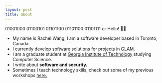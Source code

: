 ```yaml
---
layout: post
title: about
---
```

<div class="about_me">
    <span id="hello">01001000 01100101 01101100 01101100 01101111 or Hello! 👋🏻 <br></span>
    <ul>
        <li> My name is Rachel Wang, I am a software developer based in Toronto, Canada. <br>
        </li>
        <li> I currently develop software solutions for projects in <a href="https://en.wikipedia.org/wiki/GLAM_(cultural_heritage)">GLAM.</a>  </li>
        <li> I am a graduate student at <a href="https://www.cc.gatech.edu/">Georgia Institute of Technology</a> studying Computer Science. <br>
        </li>
        <li> I write about <strong>software and security.</strong><br></li>
        <li> Sometimes I teach technology skills, check out some of my previous workshops <a href="/workshops"> here.</a><br></li>
    </ul>
</div>
 